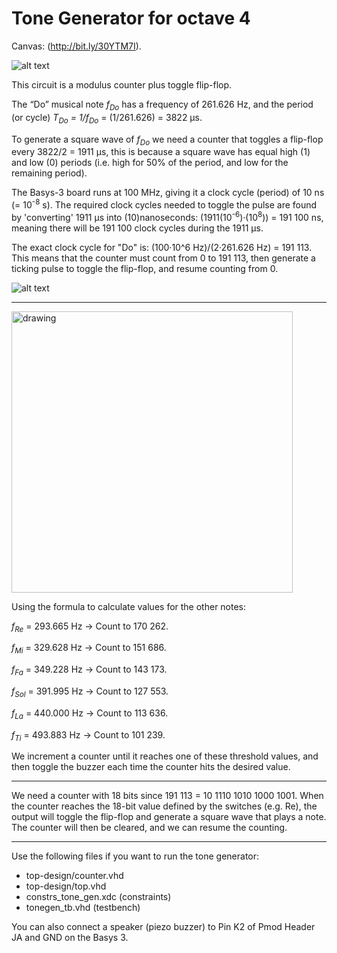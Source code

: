 # Tone Generator for octave 4

Canvas: (http://bit.ly/30YTM7I). 


![alt text](https://github.com/vjhansen/tone_generator/blob/master/misc/W04D1ToneGenerator.png?raw=true)

This circuit is a modulus counter plus toggle flip-flop. 

The “Do” musical note *f<sub>Do</sub>* has a frequency of 261.626 Hz, and the period (or cycle) *T<sub>Do</sub> = 1/f<sub>Do</sub>* = (1/261.626) = 3822 µs. 

To generate a square wave of *f<sub>Do</sub>* we need a counter that toggles a flip-flop every 3822/2 = 1911 µs, this is because a square wave has equal high (1) and low (0) periods (i.e. high for 50% of the period, and low for the remaining period).

The Basys-3 board runs at 100 MHz, giving it a clock cycle (period) of 10 ns (= 10<sup>-8</sup> s).
The required clock cycles needed to toggle the pulse are found by 'converting' 1911 µs into (10)nanoseconds: (1911(10<sup>-6</sup>)·(10<sup>8</sup>)) = 191 100 ns, meaning there will be 191 100 clock cycles during the 1911 µs.


The exact clock cycle for "Do" is: (100·10^6 Hz)/(2·261.626 Hz) = 191 113. This means that the counter must count from 0 to 191 113, then generate a ticking pulse to toggle the flip-flop, and resume counting from 0.


![alt text](https://github.com/vjhansen/tone_generator/blob/master/misc/scale.png?raw=true)


---
<img src="https://github.com/vjhansen/tone_generator/blob/master/misc/form.PNG" alt="drawing" width="450"/>


Using the formula to calculate values for the other notes:

*f<sub>Re</sub>* = 293.665 Hz → Count to 170 262.

*f<sub>Mi</sub>* = 329.628 Hz → Count to 151 686.

*f<sub>Fa</sub>* = 349.228 Hz → Count to 143 173.

*f<sub>Sol</sub>* = 391.995 Hz → Count to 127 553.

*f<sub>La</sub>* = 440.000 Hz → Count to 113 636.

*f<sub>Ti</sub>* = 493.883 Hz → Count to 101 239.

We increment a counter until it reaches one of these threshold values, and then toggle the buzzer each time the counter hits the desired value.

---
We need a counter with 18 bits since 191 113 = 10 1110 1010 1000 1001.
When the counter reaches the 18-bit value defined by the switches (e.g. Re), the output will toggle the flip-flop and generate a square wave that plays a note. The counter will then be cleared, and we can resume the counting. 

---
Use the following files if you want to run the tone generator:
- top-design/counter.vhd 
- top-design/top.vhd
- constrs_tone_gen.xdc (constraints)
- tonegen_tb.vhd (testbench)

You can also connect a speaker (piezo buzzer) to Pin K2 of Pmod Header JA and GND on the Basys 3.
